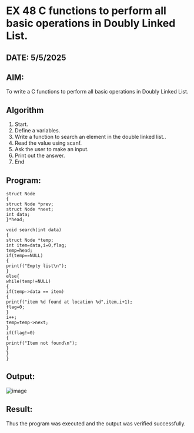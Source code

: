# EX 48 C functions to perform all basic operations in Doubly Linked List.
## DATE: 5/5/2025
## AIM:
To write a C functions to perform all basic operations in Doubly Linked List.

## Algorithm
1. Start. 
2. Define a variables. 
3. Write a function to search an element in the double linked list.. 
4. Read the value using scanf. 
5. Ask the user to make an input. 
6. Print out the answer. 
7. End
   
## Program:
```
struct Node 
{ 
struct Node *prev; 
struct Node *next; 
int data; 
}*head; 
 
void search(int data) 
{ 
struct Node *temp; 
int item=data,i=0,flag; 
temp=head; 
if(temp==NULL) 
{ 
printf("Empty list\n"); 
} 
else{ 
while(temp!=NULL) 
{ 
if(temp->data == item) 
{ 
printf("item %d found at location %d",item,i+1); 
flag=0; 
} 
i++; 
temp=temp->next; 
} 
if(flag!=0) 
{ 
printf("Item not found\n"); 
} 
} 
}
```

## Output:
![image](https://github.com/user-attachments/assets/9489cfbc-9e99-4601-9c39-b2f3f28eec90)

## Result:
Thus the program was executed and the output was verified successfully.
